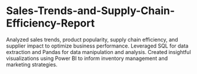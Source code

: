 # Sales-Trends-and-Supply-Chain-Efficiency-Report
Analyzed sales trends, product popularity, supply chain efficiency, and supplier impact to optimize business performance. Leveraged SQL for data extraction and Pandas for data manipulation and analysis. Created insightful visualizations using Power BI to inform inventory management and marketing strategies. 
